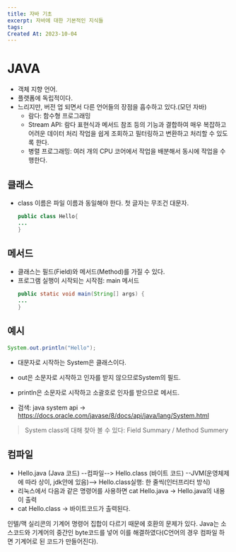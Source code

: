 ```yaml
---
title: 자바 기초
excerpt: 자바에 대한 기본적인 지식들
tags: 
Created At: 2023-10-04
---
```

# JAVA

- 객체 지향 언어.
- 플랫폼에 독립적이다.
- 느리지만, 버전 업 되면서 다른 언어들의 장점을 흡수하고 있다.(모던 자바)
    - 람다: 함수형 프로그래밍
    - Stream API: 람다 표현식과 메서드 참조 등의 기능과 결합하여 매우 복잡하고 어려운 데이터 처리 작업을 쉽게 조회하고 필터링하고 변환하고 처리할 수 있도록 한다.
    - 병렬 프로그래밍: 여러 개의 CPU 코어에서 작업을 배분해서 동시에 작업을 수행한다.

 
## 클래스
- class 이름은 파일 이름과 동일해야 한다. 첫 글자는 무조건 대문자.
    ```java
    public class Hello{
    ...
    }
    ```
 
## 메서드
- 클래스는 필드(Field)와 메서드(Method)를 가질 수 있다.
- 프로그램 실행이 시작되는 시작점: main 메서드
    ```java
	public static void main(String[] args) {
	...
    }
    ```

## 예시
```java
System.out.println("Hello");
```
- 대문자로 시작하는 System은 클래스이다.
- out은 소문자로 시작하고 인자를 받지 않으므로System의 필드.
- println은 소문자로 시작하고 소괄호로 인자를 받으므로 메서드.

- 검색: java system api -> https://docs.oracle.com/javase/8/docs/api/java/lang/System.html 

>System class에 대해 찾아 볼 수 있다: Field Summary / Method Summery


## 컴파일

- Hello.java (Java 코드)   --컴파일-->   Hello.class (바이트 코드) --JVM(운영체제에 따라 상이, jdk안에 있음)-->  Hello.class실행: 한 줄씩(인터프리터 방식)
- 리눅스에서 다음과 같은 명령어를 사용하면 cat Hello.java -> Hello.java의 내용이 출력
- cat Hello.class -> 바이트코드가 출력된다.

인텔/맥 실리콘의 기계어 명령어 집합이 다르기 때문에 호환의 문제가 있다. Java는 소스코드와 기계어의 중간인 byte코드를 넣어 이를 해결하였다(C언어의 경우 컴파일 하면 기계어로 된 코드가 만들어진다).